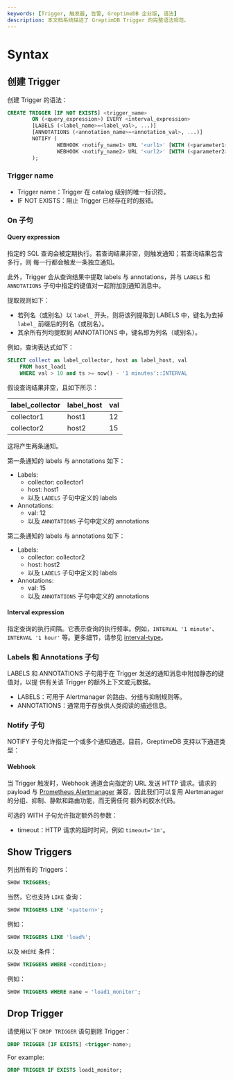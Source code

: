 ```yaml
---
keywords: [Trigger, 触发器, 告警, GreptimeDB 企业版, 语法]
description: 本文档系统描述了 GreptimDB Trigger 的完整语法规范。
---
```


# Syntax

## 创建 Trigger

创建 Trigger 的语法：

```sql
CREATE TRIGGER [IF NOT EXISTS] <trigger_name>
        ON (<query_expression>) EVERY <interval_expression>
        [LABELS (<label_name>=<label_val>, ...)]
        [ANNOTATIONS (<annotation_name>=<annotation_val>, ...)]
        NOTIFY (
                WEBHOOK <notify_name1> URL '<url1>' [WITH (<parameter1>=<value1>, ...)],
                WEBHOOK <notify_name2> URL '<url2>' [WITH (<parameter2>=<value2>, ...)]
        );
```

### Trigger name

- Trigger name：Trigger 在 catalog 级别的唯一标识符。
- IF NOT EXISTS：阻止 Trigger 已经存在时的报错。

### On 子句

#### Query expression

指定的 SQL 查询会被定期执行。若查询结果非空，则触发通知；若查询结果包含多行，则
每一行都会触发一条独立通知。

此外，Trigger 会从查询结果中提取 labels 与 annotations，并与 `LABELS` 和 `ANNOTATIONS`
子句中指定的键值对一起附加到通知消息中。

提取规则如下：

- 若列名（或别名）以 `label_` 开头，则将该列提取到 LABELS 中，键名为去掉 `label_`
    前缀后的列名（或别名）。
- 其余所有列均提取到 ANNOTATIONS 中，键名即为列名（或别名）。

例如，查询表达式如下：

```sql
SELECT collect as label_collector, host as label_host, val
    FROM host_load1
    WHERE val > 10 and ts >= now() - '1 minutes'::INTERVAL
```

假设查询结果非空，且如下所示：

| label_collector  | label_host | val |
|------------------|------------|-----|
| collector1       | host1      | 12  |
| collector2       | host2      | 15  |

这将产生两条通知。

第一条通知的 labels 与 annotations 如下：
- Labels:
    - collector: collector1
    - host: host1
    - 以及 `LABELS` 子句中定义的 labels
- Annotations:
    - val: 12
    - 以及 `ANNOTATIONS` 子句中定义的 annotations

第二条通知的 labels 与 annotations 如下：
- Labels:
    - collector: collector2
    - host: host2
    - 以及 `LABELS` 子句中定义的 labels
- Annotations:
    - val: 15
    - 以及 `ANNOTATIONS` 子句中定义的 annotations
        
#### Interval expression

指定查询的执行间隔。它表示查询的执行频率。例如，`INTERVAL '1 minute'`、
`INTERVAL '1 hour'` 等。更多细节，请参见
[interval-type](/reference/sql/data-types.md#interval-type)。

### Labels 和 Annotations 子句

LABELS 和 ANNOTATIONS 子句用于在 Trigger 发送的通知消息中附加静态的键值对，以提
供有关该 Trigger 的额外上下文或元数据。

- LABELS：可用于 Alertmanager 的路由、分组与抑制规则等。
- ANNOTATIONS：通常用于存放供人类阅读的描述信息。

### Notify 子句

NOTIFY 子句允许指定一个或多个通知通道。目前，GreptimeDB 支持以下通道类型：

#### Webhook
    
当 Trigger 触发时，Webhook 通道会向指定的 URL 发送 HTTP 请求。请求的 payload
与 [Prometheus Alertmanager](https://prometheus.io/docs/alerting/latest/alertmanager/)
兼容，因此我们可以复用 Alertmanager 的分组、抑制、静默和路由功能，而无需任何
额外的胶水代码。

可选的 WITH 子句允许指定额外的参数：

- timeout：HTTP 请求的超时时间，例如 `timeout='1m'`。

## Show Triggers

列出所有的 Triggers：

```sql
SHOW TRIGGERS;
```

当然，它也支持 `LIKE` 查询：

```sql
SHOW TRIGGERS LIKE '<pattern>';
```

例如：

```sql
SHOW TRIGGERS LIKE 'load%';
```

以及 `WHERE` 条件：

```sql
SHOW TRIGGERS WHERE <condition>;
```

例如：

```sql
SHOW TRIGGERS WHERE name = 'load1_monitor';
```

## Drop Trigger

请使用以下 `DROP TRIGGER` 语句删除 Trigger：

```sql
DROP TRIGGER [IF EXISTS] <trigger-name>;
```

For example:

```sql
DROP TRIGGER IF EXISTS load1_monitor;
```
